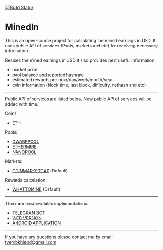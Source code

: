 [![Build Status](https://travis-ci.org/tverdokhlebd/MinedIn.svg?branch=master)](https://travis-ci.org/tverdokhlebd/MinedIn)
# MinedIn
This is an open-source project for calculating the mined earnings in USD. It uses public API of services (Pools, markets and etc) for receiving necessary information.

Besides the mined earnings in USD it also provides next useful information:
- market price
- pool balance and reported hashrate
- estimated rewards per hour/day/week/month/year
- coin information (block time, last block, difficulty, nethash and etc)
---
Public API of services are listed below. New public API of services will be added with time.

Coins:
- <a href="https://www.ethereum.org">ETH</a>

Pools:
- <a href="https://dwarfpool.com">DWARFPOOL</a>
- <a href="https://ethermine.org">ETHERMINE</a>
- <a href="https://nanopool.org">NANOPOOL</a>

Markets:
- <a href="https://coinmarketcap.com/">COINMARKETCAP</a> (Default)

Rewards calculation:
- <a href="https://whattomine.com">WHATTOMINE</a> (Default)
---
There are next available implementations:
- <a href="https://t.me/MinedInBot">TELEGRAM BOT</a>
- <a href="https://github.com/tverdokhlebd/MinedIn">WEB VERSION</a>
- <a href="https://github.com/tverdokhlebd/MinedIn">ANDROID APPLICATION</a>
---
If you have any questions please contact me by email tverdokhlebd@gmail.com
